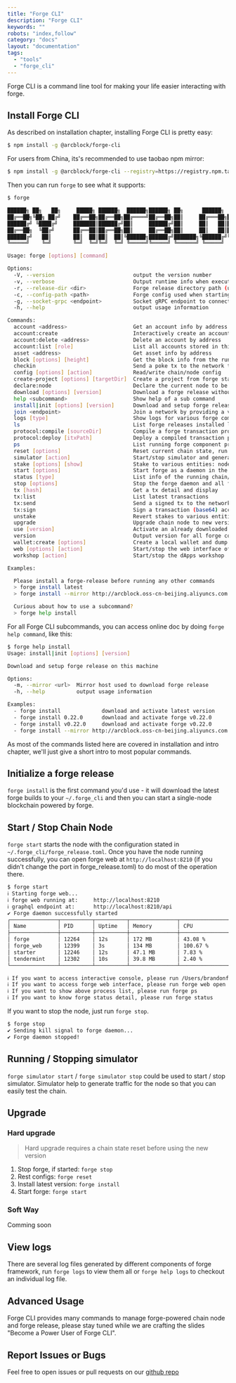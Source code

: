 ```yaml
---
title: "Forge CLI"
description: "Forge CLI"
keywords: ""
robots: "index,follow"
category: "docs"
layout: "documentation"
tags: 
  - "tools"
  - "forge_cli"
---
```




Forge CLI is a command line tool for making your life easier interacting with forge.

## Install Forge CLI

As described on installation chapter, installing Forge CLI is pretty easy:

```bash
$ npm install -g @arcblock/forge-cli
```

For users from China, its's recommended to use taobao npm mirror:

```bash
$ npm install -g @arcblock/forge-cli --registry=https://registry.npm.taobao.org
```

Then you can run `forge` to see what it supports:

```bash
$ forge

██████╗ ██╗   ██╗     █████╗ ██████╗  ██████╗██████╗ ██╗      ██████╗  ██████╗██╗  ██╗
██╔══██╗╚██╗ ██╔╝    ██╔══██╗██╔══██╗██╔════╝██╔══██╗██║     ██╔═══██╗██╔════╝██║ ██╔╝
██████╔╝ ╚████╔╝     ███████║██████╔╝██║     ██████╔╝██║     ██║   ██║██║     █████╔╝
██╔══██╗  ╚██╔╝      ██╔══██║██╔══██╗██║     ██╔══██╗██║     ██║   ██║██║     ██╔═██╗
██████╔╝   ██║       ██║  ██║██║  ██║╚██████╗██████╔╝███████╗╚██████╔╝╚██████╗██║  ██╗
╚═════╝    ╚═╝       ╚═╝  ╚═╝╚═╝  ╚═╝ ╚═════╝╚═════╝ ╚══════╝ ╚═════╝  ╚═════╝╚═╝  ╚═╝

Usage: forge [options] [command]

Options:
  -V, --version                         output the version number
  -v, --verbose                         Output runtime info when execute subcommand, useful for debug
  -r, --release-dir <dir>               Forge release directory path (unzipped), use your own copy forge release
  -c, --config-path <path>              Forge config used when starting forge node and initializing gRPC clients
  -g, --socket-grpc <endpoint>          Socket gRPC endpoint to connect, with this you can use forge-cli with a remote node
  -h, --help                            output usage information

Commands:
  account <address>                     Get an account info by address
  account:create                        Interactively create an account, guarded by a passphrase
  account:delete <address>              Delete an account by address
  account:list [role]                   List all accounts stored in this node
  asset <address>                       Get asset info by address
  block [options] [height]              Get the block info from the running node
  checkin                               Send a poke tx to the network to get tokens for test
  config [options] [action]             Read/write chain/node config
  create-project [options] [targetDir]  Create a project from forge starter projects
  declare:node                          Declare the current node to be a validator candidate
  download [options] [version]          Download a forge release without activate it
  help <subcommand>                     Show help of a sub command
  install|init [options] [version]      Download and setup forge release on this machine
  join <endpoint>                       Join a network by providing a valid forge web graphql endpoint
  logs [type]                           Show logs for various forge components
  ls                                    List forge releases installed locally
  protocol:compile [sourceDir]          Compile a forge transaction protocol
  protocol:deploy [itxPath]             Deploy a compiled transaction protocol to ABT Node
  ps                                    List running forge component processes
  reset [options]                       Reset current chain state, run with caution
  simulator [action]                    Start/stop simulator and generate random traffic
  stake [options] [show]                Stake to various entities: node/user/asset
  start [options]                       Start forge as a daemon in the background
  status [type]                         List info of the running chain/node
  stop [options]                        Stop the forge daemon and all forge components
  tx [hash]                             Get a tx detail and display
  tx:list                               List latest transactions
  tx:send                               Send a signed tx to the network
  tx:sign                               Sign a transaction (base64) according to sender’s wallet
  unstake                               Revert stakes to various entities
  upgrade                               Upgrade chain node to new version without reset
  use [version]                         Activate an already downloaded forge release
  version                               Output version for all forge components
  wallet:create [options]               Create a local wallet and dump its public/private key
  web [options] [action]                Start/stop the web interface of running forge chain/node
  workshop [action]                     Start/stop the dApps workshop

Examples:

  Please install a forge-release before running any other commands
  > forge install latest
  > forge install --mirror http://arcblock.oss-cn-beijing.aliyuncs.com

  Curious about how to use a subcommand?
  > forge help install
```

For all Forge CLI subcommands, you can access online doc by doing `forge help command`, like this:

```bash
$ forge help install
Usage: install|init [options] [version]

Download and setup forge release on this machine

Options:
  -m, --mirror <url>  Mirror host used to download forge release
  -h, --help          output usage information

Examples:
  - forge install             download and activate latest version
  - forge install 0.22.0      download and activate forge v0.22.0
  - forge install v0.22.0     download and activate forge v0.22.0
  - forge install --mirror http://arcblock.oss-cn-beijing.aliyuncs.com      specify a custom mirror for download
```

As most of the commands listed here are covered in installation and intro chapter, we'll just give a short intro to most popular commands.

## Initialize a forge release

`forge install` is the first command you'd use - it will download the latest forge builds to your `~/.forge_cli` and then you can start a single-node blockchain powered by forge.

## Start / Stop Chain Node

`forge start` starts the node with the configuration stated in `~/.forge_cli/forge_release.toml`. Once you have the node running successfully, you can open forge web at `http://localhost:8210` (if you didn't change the port in forge_release.toml) to do most of the operation there.

```bash
$ forge start
ℹ Starting forge web...
ℹ forge web running at:     http://localhost:8210
ℹ graphql endpoint at:      http://localhost:8210/api
✔ Forge daemon successfully started
┌───────────────┬──────────┬──────────┬───────────────┬────────────────────┐
│ Name          │ PID      │ Uptime   │ Memory        │ CPU                │
├───────────────┼──────────┼──────────┼───────────────┼────────────────────┤
│ forge         │ 12264    │ 12s      │ 172 MB        │ 43.08 %            │
│ forge_web     │ 12399    │ 3s       │ 134 MB        │ 100.67 %           │
│ starter       │ 12246    │ 12s      │ 47.1 MB       │ 7.83 %             │
│ tendermint    │ 12302    │ 10s      │ 39.8 MB       │ 2.40 %             │
└───────────────┴──────────┴──────────┴───────────────┴────────────────────┘

ℹ If you want to access interactive console, please run /Users/brandonfu/.forge_cli/release/forge/0.34.2/bin/forge remote
ℹ If you want to access forge web interface, please run forge web open
ℹ If you want to show above process list, please run forge ps
ℹ If you want to know forge status detail, please run forge status
```

If you want to stop the node, just run `forge stop`.

```bash
$ forge stop
✔ Sending kill signal to forge daemon...
✔ Forge daemon stopped!
```

## Running / Stopping simulator

`forge simulator start` / `forge simulator stop` could be used to start / stop simulator. Simulator help to generate traffic for the node so that you can easily test the chain.

## Upgrade

### Hard upgrade

> Hard upgrade requires a chain state reset before using the new version

1. Stop forge, if started: `forge stop`
1. Rest configs: `forge reset`
1. Install latest version: `forge install`
1. Start forge: `forge start`

### Soft Way

Comming soon

## View logs

There are several log files generated by different components of forge framework, run `forge logs` to view them all or `forge help logs` to checkout an individual log file.

## Advanced Usage

Forge CLI provides many commands to manage forge-powered chain node and forge release, please stay tuned while we are crafting the slides "Become a Power User of Forge CLI".

## Report Issues or Bugs

Feel free to open issues or pull requests on our [github repo](https://github.com/ArcBlock/forge-js/issues)

